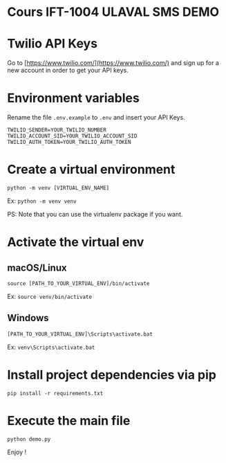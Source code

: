 Cours IFT-1004 ULAVAL SMS DEMO
====

# Twilio API Keys
Go to [https://www.twilio.com/](https://www.twilio.com/) and sign up for a new account in order to get your API keys.

# Environment variables
Rename the file ```.env.example``` to ```.env``` and insert your API Keys.

```
TWILIO_SENDER=YOUR_TWILIO_NUMBER
TWILIO_ACCOUNT_SID=YOUR_TWILIO_ACCOUNT_SID
TWILIO_AUTH_TOKEN=YOUR_TWILIO_AUTH_TOKEN
```

# Create a virtual environment
```python -m venv [VIRTUAL_ENV_NAME]```

Ex: ```python -m venv venv```

PS: Note that you can use the virtualenv package if you want.

# Activate the virtual env

## macOS/Linux

```source [PATH_TO_YOUR_VIRTUAL_ENV]/bin/activate```

Ex: ```source venv/bin/activate```

## Windows
```[PATH_TO_YOUR_VIRTUAL_ENV]\Scripts\activate.bat```

Ex: ```venv\Scripts\activate.bat```

# Install project dependencies via pip
```pip install -r requirements.txt```

# Execute the main file
```python demo.py```

Enjoy !
